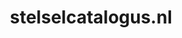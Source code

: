 ---
layout: post
title:  "stelselcatalogus.nl"
internal_url:  "/dutchgov/stelselcatalogus.nl.html"
categories: dutchgov
---